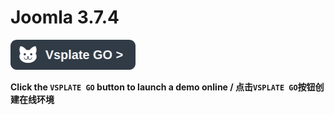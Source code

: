 # Joomla 3.7.4

<a href="https://www.vsplate.com/?docker-compose=https://github.com/vsplate/dcenvs/joomla/3.7.4"><img alt="VSPLATE GO" src="https://raw.githubusercontent.com/vsplate/images/master/vsgo_btn.png" width="200px"></a>

**Click the `VSPLATE GO` button to launch a demo online / 点击`VSPLATE GO`按钮创建在线环境**